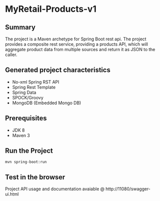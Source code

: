 MyRetail-Products-v1
======================================

Summary
-------
The project is a Maven archetype for Spring Boot rest api. The project provides a composite rest service,
providing a products API, which will aggregate product data from multiple sources and return it as JSON to the
caller.

Generated project characteristics
-------------------------
* No-xml Spring RST API
* Spring Rest Template
* Spring Data
* SPOCK/Groovy
* MongoDB (Embedded Mongo DB)

Prerequisites
-------------

- JDK 8
- Maven 3


Run the Project
-----------

`mvn spring-boot:run`


Test in the browser
---------------

Project API usage and documentation avaiable @ http://11080/swagger-ui.html